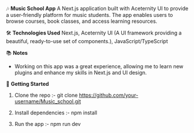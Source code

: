 🎶 **Music School App** 
  A Next.js application built with Aceternity UI to provide a user-friendly platform for music students. The app enables users to browse courses, book classes, and access learning resources.

🛠️ **Technologies Used** 
  Next.js, 
  Aceternity UI (A UI framework providing a beautiful, ready-to-use set of components.), 
  JavaScript/TypeScript

📚 **Notes** 
  * Working on this app was a great experience, allowing me to learn new plugins and enhance my skills in Next.js and UI design.

🚀 **Getting Started**
  1. Clone the repo :- 
     git clone https://github.com/your-username/Music_school.git
  
  2. Install dependencies :- 
     npm install
  
  3. Run the app :- 
     npm run dev
